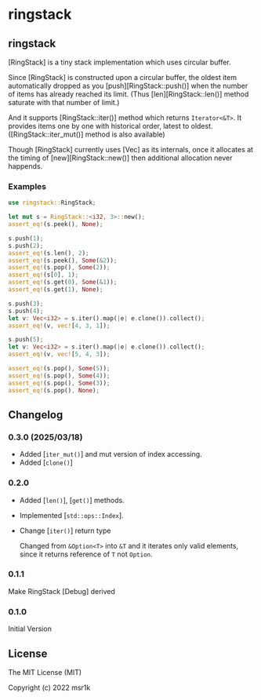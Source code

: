 # ringstack

## ringstack

[RingStack] is a tiny stack implementation which uses circular buffer.

Since [RingStack] is constructed upon a circular buffer,
the oldest item automatically dropped as you [push][RingStack::push()]
when the number of items has already reached its limit.
(Thus [len][RingStack::len()] method saturate with that number of limit.)

And it supports [RingStack::iter()] method which returns `Iterator<&T>`.
It provides items one by one with historical order, latest to oldest.
([RingStack::iter_mut()] method is also available)

Though [RingStack] currently uses [Vec] as its internals,
once it allocates at the timing of [new][RingStack::new()]
then additional allocation never happends.

### Examples

```rust
use ringstack::RingStack;

let mut s = RingStack::<i32, 3>::new();
assert_eq!(s.peek(), None);

s.push(1);
s.push(2);
assert_eq!(s.len(), 2);
assert_eq!(s.peek(), Some(&2));
assert_eq!(s.pop(), Some(2));
assert_eq!(s[0], 1);
assert_eq!(s.get(0), Some(&1));
assert_eq!(s.get(1), None);

s.push(3);
s.push(4);
let v: Vec<i32> = s.iter().map(|e| e.clone()).collect();
assert_eq!(v, vec![4, 3, 1]);

s.push(5);
let v: Vec<i32> = s.iter().map(|e| e.clone()).collect();
assert_eq!(v, vec![5, 4, 3]);

assert_eq!(s.pop(), Some(5));
assert_eq!(s.pop(), Some(4));
assert_eq!(s.pop(), Some(3));
assert_eq!(s.pop(), None);
```



## Changelog

### 0.3.0 (2025/03/18)

- Added [`iter_mut()`] and mut version of index accessing.
- Added [`clone()`]

### 0.2.0

- Added [`len()`], [`get()`] methods.
- Implemented [`std::ops::Index`].
- Change [`iter()`] return type

  Changed from `&Option<T>` into `&T` and it iterates only valid elements,
  since it returns reference of `T` not `Option`.

### 0.1.1

Make RingStack [Debug] derived

### 0.1.0

Initial Version


## License

The MIT License (MIT)

Copyright (c) 2022 msr1k
